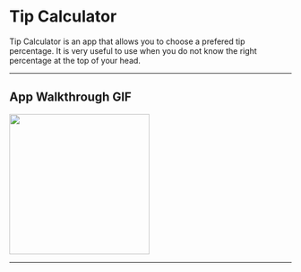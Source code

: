 # Tip Calculator

Tip Calculator is an app that allows you to choose a prefered tip percentage. It is very useful to use when you
do not know the right percentage at the top of your head. 

---

## App Walkthrough GIF

<img src ="http://g.recordit.co/sxOZjw8qj9.gif" width=250><br>

---
